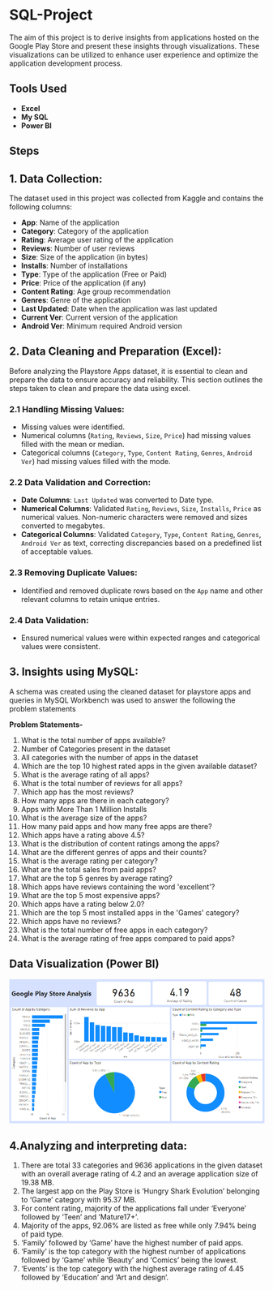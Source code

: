 # SQL-Project
The aim of this project is to derive insights from applications hosted on the Google Play Store and present these insights through visualizations. These visualizations can be utilized to enhance user experience and optimize the application development process.

## Tools Used
- **Excel**
- **My SQL** 
- **Power BI**

## Steps
## 1. **Data Collection**: 
The dataset used in this project was collected from Kaggle and contains the following columns:

- **App**: Name of the application
- **Category**: Category of the application
- **Rating**: Average user rating of the application
- **Reviews**: Number of user reviews
- **Size**: Size of the application (in bytes)
- **Installs**: Number of installations
- **Type**: Type of the application (Free or Paid)
- **Price**: Price of the application (if any)
- **Content Rating**: Age group recommendation
- **Genres**: Genre of the application
- **Last Updated**: Date when the application was last updated
- **Current Ver**: Current version of the application
- **Android Ver**: Minimum required Android version


## 2. **Data Cleaning and Preparation (Excel)**:
Before analyzing the Playstore Apps dataset, it is essential to clean and prepare the data to ensure accuracy and reliability. This section outlines the steps taken to clean and prepare the data using excel.

### **2.1 Handling Missing Values:** 
- Missing values were identified.
- Numerical columns (`Rating`, `Reviews`, `Size`, `Price`) had missing values filled with the mean or median.
- Categorical columns (`Category`, `Type`, `Content Rating`, `Genres`, `Android Ver`) had missing values filled with the mode.

### **2.2 Data Validation and Correction:**
- **Date Columns**: `Last Updated` was converted to Date type.
- **Numerical Columns**: Validated `Rating`, `Reviews`, `Size`, `Installs`, `Price` as numerical values. Non-numeric characters were removed and sizes converted to megabytes.
- **Categorical Columns**: Validated `Category`, `Type`, `Content Rating`, `Genres`, `Android Ver` as text, correcting discrepancies based on a predefined list of acceptable values.

### **2.3 Removing Duplicate Values:** 
- Identified and removed duplicate rows based on the `App` name and other relevant columns to retain unique entries.

### **2.4 Data Validation:**
- Ensured numerical values were within expected ranges and categorical values were consistent.

## 3. **Insights using MySQL**:
A schema was created using the cleaned dataset for playstore apps and queries in MySQL Workbench was used to answer the following the problem statements

**Problem Statements-**

1. What is the total number of apps available?
2. Number of Categories present in the dataset
3. All categories with the number of apps in the dataset
4. Which are the top 10 highest rated apps in the given available dataset?
5. What is the average rating of all apps?
6. What is the total number of reviews for all apps?
7. Which app has the most reviews?
8. How many apps are there in each category?
9. Apps with More Than 1 Million Installs
10. What is the average size of the apps?
11. How many paid apps and how many free apps are there?
12. Which apps have a rating above 4.5?
13. What is the distribution of content ratings among the apps?
14. What are the different genres of apps and their counts?
15. What is the average rating per category?
16. What are the total sales from paid apps?
17. What are the top 5 genres by average rating?
18. Which apps have reviews containing the word 'excellent'?
19. What are the top 5 most expensive apps?
20. Which apps have a rating below 2.0?
21. Which are the top 5 most installed apps in the 'Games' category?
22. Which apps have no reviews?
23. What is the total number of free apps in each category?
24. What is the average rating of free apps compared to paid apps?

## **Data Visualization (Power BI)**

  ![Playstore Dashboard](Dashboard/Playstore.png)

## **4.Analyzing and interpreting data:**
 1. There are total 33 categories and 9636 applications in the given dataset with an overall average rating of 4.2 and an average application size of 19.38 MB.
 2. The largest app on the Play Store is ‘Hungry Shark Evolution’ belonging to ‘Game’ category with 95.37 MB.
 3. For content rating, majority of the applications fall under ‘Everyone’ followed by ‘Teen’ and ‘Mature17+’.
 4. Majority of the apps, 92.06% are listed as free while only 7.94% being of paid type.
 5. ‘Family’ followed by ‘Game’ have the highest number of paid apps.
 6. ‘Family’ is the top category with the highest number of applications followed by ‘Game’ while ‘Beauty’ and ‘Comics’ being the lowest.
 7. ‘Events’ is the top category with the highest average rating of 4.45 followed by ‘Education’ and ‘Art and design’.







